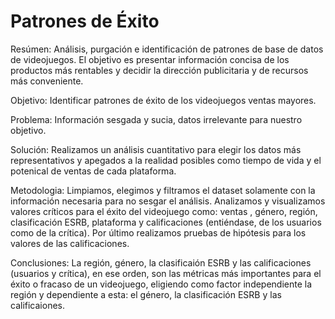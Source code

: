 # Patrones de Éxito

Resúmen:
Análisis, purgación e identificación de patrones de base de datos de videojuegos. El objetivo es presentar información concisa de los productos más rentables y decidir la dirección publicitaria
y de recursos más conveniente.

Objetivo: 
  Identificar patrones de éxito de los videojuegos ventas mayores.

Problema: 
  Información sesgada y sucia, datos irrelevante para nuestro objetivo.

Solución: 
  Realizamos un análisis cuantitativo para elegir los datos más representativos y apegados a la realidad posibles como tiempo de vida  y el potenical de ventas de cada plataforma.

Metodologia: Limpiamos, elegimos y filtramos el dataset solamente con la información necesaria para no sesgar el análisis. Analizamos y visualizamos valores críticos para el éxito del videojuego como: ventas , género, región, clasificación ESRB, plataforma y calificaciones (entiéndase, de los usuarios como de la crítica). Por último realizamos pruebas de hipótesis para los valores de las calificaciones.

Conclusiones: La región, género, la clasificaión ESRB y las calificaciones (usuarios y crítica), en ese orden, son las métricas más importantes para el éxito o fracaso de un videojuego, eligiendo como factor independiente la región y dependiente a esta: el género, la clasificación ESRB y las calificaiones.

